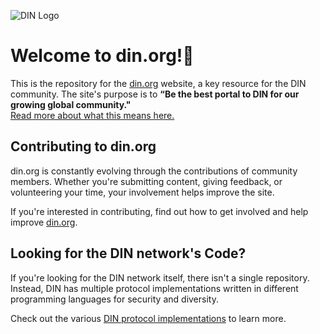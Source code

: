 ![DIN Logo](https://decentralizedintelligencenetwork.github.io/images/logo/logo3.png) 
# Welcome to din.org!👋

This is the repository for the [din.org](https://din.org) website, a key resource for the DIN community. The site's purpose is to **“Be the best portal to DIN for our growing global community."**  
[Read more about what this means here.](#)

## Contributing to din.org

din.org is constantly evolving through the contributions of community members. Whether you're submitting content, giving feedback, or volunteering your time, your involvement helps improve the site.

If you're interested in contributing, find out how to get involved and help improve [din.org](https://din.org).

## Looking for the DIN network's Code?

If you're looking for the DIN network itself, there isn't a single repository. Instead, DIN has multiple protocol implementations written in different programming languages for security and diversity.

Check out the various [DIN protocol implementations](#) to learn more.
